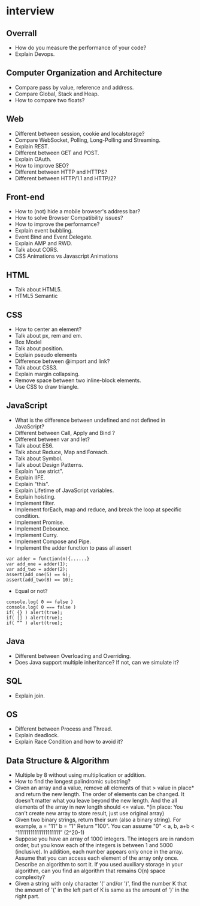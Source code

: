 # interview

## Overrall
* How do you measure the performance of your code?
* Explain Devops.

## Computer Organization and Architecture
* Compare pass by value, reference and address.  
* Compare Global, Stack and Heap.
* How to compare two floats?

## Web 
* Different between session, cookie and localstorage? 
* Compare WebSocket, Polling, Long-Polling and Streaming. 
* Explain REST.
* Different between GET and POST.
* Explain OAuth.
* How to improve SEO?
* Different between HTTP and HTTPS?
* Different between HTTP/1.1 and HTTP/2?

## Front-end 
* How to (not) hide a mobile browser's address bar?
* How to solve Browser Compatibility issues?
* How to improve the perfornamce? 
* Explain event bubbling.  
* Event Bind and Event Delegate.
* Explain AMP and RWD.
* Talk about CORS.
* CSS Animations vs Javascript Animations

## HTML
* Talk about HTML5.
* HTML5 Semantic

## CSS 
* How to center an element? 
* Talk about px, rem and em.
* Box Model
* Talk about position.
* Explain pseudo elements   
* Difference between @import and link?
* Talk about CSS3.
* Explain margin collapsing.
* Remove space between two inline-block elements.
* Use CSS to draw triangle.

## JavaScript     
* What is the difference between undefined and not defined in JavaScript? 
* Different between Call, Apply and Bind ?  
* Different between var and let?
* Talk about ES6.
* Talk about Reduce, Map and Foreach.
* Talk about Symbol.
* Talk about Design Patterns.
* Explain "use strict".
* Explain IIFE.
* Explain "this".
* Explain Lifetime of JavaScript variables.
* Explain hoisting.
* Implement filter.
* Implement forEach, map and reduce, and break the loop at specific condition.
* Implement Promise.
* Implement Debounce.
* Implement Curry.
* Implement Compose and Pipe.
* Implement the adder function to pass all assert 
```
var adder = function(n){......}
var add_one = adder(1);
var add_two = adder(2);	
assert(add_one(5) == 6); 
assert(add_two(8) == 10);   
```
* Equal or not? 
```
console.log( 0 == false )
console.log( 0 === false )
if( {} ) alert(true); 						
if( [] ) alert(true); 
if( “” ) alert(true);
```

## Java 
* Different between Overloading and Overriding.
* Does Java support multiple inheritance? If not, can we simulate it?  

## SQL
* Explain join.  

## OS
* Different between Process and Thread.
* Explain deadlock.
* Explain Race Condition and how to avoid it?  

## Data Structure & Algorithm
* Multiple by 8 without using multiplication or addition.
* How to find the longest palindromic substring?
* Given an array and a value, remove all elements of that > value in place* and return the new length. The order of elements can be changed. It doesn't matter what you leave beyond the new length. And the all elements of the array in new length should <= value. *(in place: You can’t create new array to store result, just use original array)
* Given two binary strings, return their sum (also a binary string). For example, a = "11" b = "1" Return "100". You can assume "0" < a, b, a+b < “11111111111111111111” (2^20-1)
* Suppose you have an array of 1000 integers. The integers are in random order, but you know each of the integers is between 1 and 5000 (inclusive). In addition, each number appears only once in the array. Assume that you can access each element of the array only once. Describe an algorithm to sort it. If you used auxiliary storage in your algorithm, can you find an algorithm that remains O(n) space complexity?
* Given a string with only character '(' and/or ')', find the number K that the amount of '(' in the left part of K is same as the amount of ')' in the right part.
